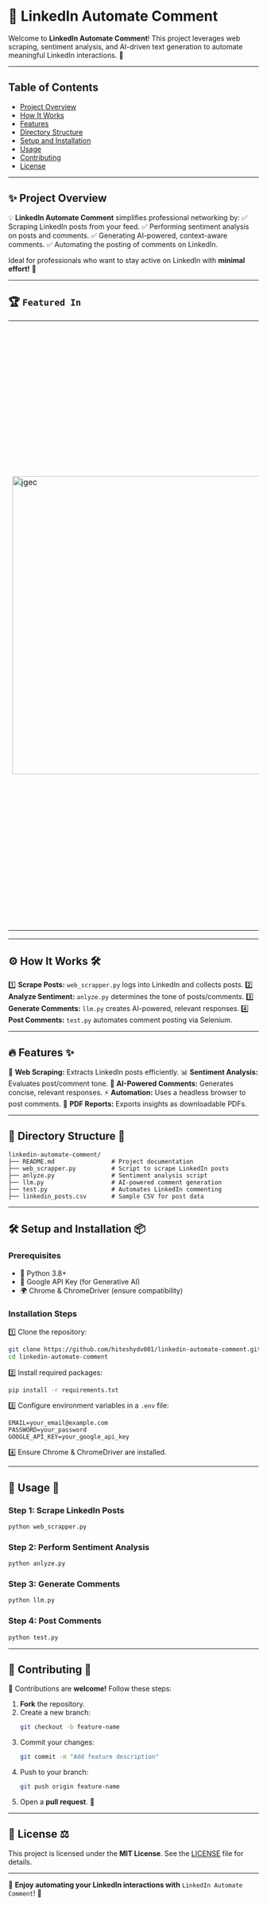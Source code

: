 # 🚀 **LinkedIn Automate Comment**

Welcome to **LinkedIn Automate Comment**! This project leverages web scraping, sentiment analysis, and AI-driven text generation to automate meaningful LinkedIn interactions. 🎯

---

## Table of Contents
- [Project Overview](#project-overview)
- [How It Works](#how-it-works)
- [Features](#features)
- [Directory Structure](#directory-structure)
- [Setup and Installation](#setup-and-installation)
- [Usage](#usage)
- [Contributing](#contributing)
- [License](#license)

---

## ✨ **Project Overview**
💡 **LinkedIn Automate Comment** simplifies professional networking by:
✅ Scraping LinkedIn posts from your feed.
✅ Performing sentiment analysis on posts and comments.
✅ Generating AI-powered, context-aware comments.
✅ Automating the posting of comments on LinkedIn.

Ideal for professionals who want to stay active on LinkedIn with **minimal effort!** 🚀

---

## 🏆 `Featured In`

<div align="center">

<table>
   <tr>
      <td><img src="https://media.licdn.com/dms/image/v2/C560BAQEp7MUBpYE93g/company-logo_200_200/company-logo_200_200/0/1630672259441/jwoc_logo?e=2147483647&v=beta&t=wgkKrzLc-UxgSCnWShwkjn_zTXQnaa0_4cmbv4fN4PA" width="600" height="auto" loading="lazy" alt="jgec"/></td>
      <td>JWOC Winter of Code</td>
      <td>JWoC provides a fully immersive learning experience for students and first-time contributors by promoting the wonders of open-source software and crafting a community of new and experienced technical developers. The best projects are selected for this program. Students get acquainted with the projects from the mentors during the Community Bonding Period. Students work on these projects during the coding phase. At the end of the coding period, the winners of the programs are announced on the basis of their contribution in terms of quantity as well as quality.</td>
   </tr>
</table>


</div>

---

## ⚙️ **How It Works** 🛠️
1️⃣ **Scrape Posts:** `web_scrapper.py` logs into LinkedIn and collects posts.
2️⃣ **Analyze Sentiment:** `anlyze.py` determines the tone of posts/comments.
3️⃣ **Generate Comments:** `llm.py` creates AI-powered, relevant responses.
4️⃣ **Post Comments:** `test.py` automates comment posting via Selenium.

---

## 🔥 **Features** ✨
🎯 **Web Scraping:** Extracts LinkedIn posts efficiently.
📊 **Sentiment Analysis:** Evaluates post/comment tone.
🤖 **AI-Powered Comments:** Generates concise, relevant responses.
⚡ **Automation:** Uses a headless browser to post comments.
📄 **PDF Reports:** Exports insights as downloadable PDFs.

---

## 📂 **Directory Structure** 📁
```plaintext
linkedin-automate-comment/
├── README.md                # Project documentation
├── web_scrapper.py          # Script to scrape LinkedIn posts
├── anlyze.py                # Sentiment analysis script
├── llm.py                   # AI-powered comment generation
├── test.py                  # Automates LinkedIn commenting
├── linkedin_posts.csv       # Sample CSV for post data
```

---

## 🛠️ **Setup and Installation** 📦

### **Prerequisites**
- 🐍 Python 3.8+
- 🔑 Google API Key (for Generative AI)
- 🌍 Chrome & ChromeDriver (ensure compatibility)

### **Installation Steps**
1️⃣ Clone the repository:
   ```bash
   git clone https://github.com/hiteshydv001/linkedin-automate-comment.git
   cd linkedin-automate-comment
   ```
2️⃣ Install required packages:
   ```bash
   pip install -r requirements.txt
   ```
3️⃣ Configure environment variables in a `.env` file:
   ```env
   EMAIL=your_email@example.com
   PASSWORD=your_password
   GOOGLE_API_KEY=your_google_api_key
   ```
4️⃣ Ensure Chrome & ChromeDriver are installed.

---

## 🚀 **Usage** 🏁

### **Step 1: Scrape LinkedIn Posts**
```bash
python web_scrapper.py
```
### **Step 2: Perform Sentiment Analysis**
```bash
python anlyze.py
```
### **Step 3: Generate Comments**
```bash
python llm.py
```
### **Step 4: Post Comments**
```bash
python test.py
```

---

## 🤝 **Contributing** 🌟
🎯 Contributions are **welcome!** Follow these steps:
1. **Fork** the repository.
2. Create a new branch:
   ```bash
   git checkout -b feature-name
   ```
3. Commit your changes:
   ```bash
   git commit -m "Add feature description"
   ```
4. Push to your branch:
   ```bash
   git push origin feature-name
   ```
5. Open a **pull request**. 🚀

---

## 📜 **License** ⚖️
This project is licensed under the **MIT License**. See the [LICENSE](LICENSE) file for details.

---

🎉 **Enjoy automating your LinkedIn interactions with** `LinkedIn Automate Comment`! 🚀

